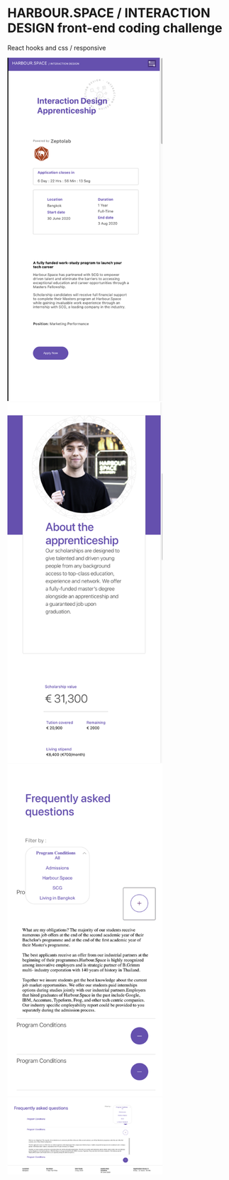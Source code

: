 # HARBOUR.SPACE / INTERACTION DESIGN front-end coding challenge

React hooks and css / responsive

<!-- ![screen.png](./assets/screen.png) -->
<img src="./src/assets/1.png" width="350" alt="1.png">
<img src="./src/assets/2.png" width="350" alt="2.png">
<img src="./src/assets/animation2.png" width="350" alt="animation2.png">
<img src="./src/assets/animation.png" width="350" alt="animation.png">
